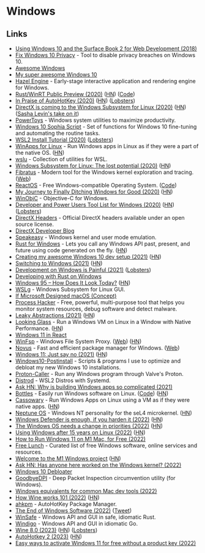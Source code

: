 # Windows

## Links

- [Using Windows 10 and the Surface Book 2 for Web Development (2018)](https://andrewbrookins.com/technology/using-windows-10-and-surface-book-2-for-web-development/)
- [Fix Windows 10 Privacy](https://github.com/modzero/fix-windows-privacy) - Tool to disable privacy breaches on Windows 10.
- [Awesome Windows](https://github.com/Awesome-Windows/Awesome)
- [My super awesome Windows 10](https://github.com/NickSeagull/my-windows)
- [Hazel Engine](https://github.com/TheCherno/Hazel) - Early-stage interactive application and rendering engine for Windows.
- [Rust/WinRT Public Preview (2020)](https://blogs.windows.com/windowsdeveloper/2020/04/30/rust-winrt-public-preview/) ([HN](https://news.ycombinator.com/item?id=23033451)) ([Code](https://github.com/microsoft/winrt-rs))
- [In Praise of AutoHotKey (2020)](https://www.hillelwayne.com/post/ahk/) ([HN](https://news.ycombinator.com/item?id=23156060)) ([Lobsters](https://lobste.rs/s/aqwsn5/praise_autohotkey))
- [DirectX is coming to the Windows Subsystem for Linux (2020)](https://devblogs.microsoft.com/directx/directx-heart-linux/) ([HN](https://news.ycombinator.com/item?id=23241040)) ([Sasha Levin's take on it](https://lkml.org/lkml/2020/5/19/742))
- [PowerToys](https://github.com/microsoft/PowerToys) - Windows system utilities to maximize productivity.
- [Windows 10 Sophia Script](https://github.com/farag2/Windows-10-Sophia-Script) - Set of functions for Windows 10 fine-tuning and automating the routine tasks.
- [WSL2 Install Tutorial (2020)](https://l-o-o-s-e-d.net/wsl2) ([Lobsters](https://lobste.rs/s/zatvvo/wsl2_installation_tutorial_for))
- [WinApps for Linux](https://github.com/Fmstrat/winapps) - Run Windows apps in Linux as if they were a part of the native OS. ([HN](https://news.ycombinator.com/item?id=25021261))
- [wslu](https://github.com/wslutilities/wslu) - Collection of utilities for WSL.
- [Windows Subsystem for Linux: The lost potential (2020)](https://jmmv.dev/2020/11/wsl-lost-potential.html) ([HN](https://news.ycombinator.com/item?id=25154300))
- [Fibratus](https://github.com/rabbitstack/fibratus) - Modern tool for the Windows kernel exploration and tracing. ([Web](https://www.fibratus.io/#/))
- [ReactOS](https://reactos.org/) - Free Windows-compatible Operating System. ([Code](https://github.com/reactos/reactos))
- [My Journey to Finally Ditching Windows for Good (2020)](https://news.ycombinator.com/item?id=25424225) ([HN](https://news.ycombinator.com/item?id=25424225))
- [WinObjC](https://github.com/microsoft/WinObjC) - Objective-C for Windows.
- [Developer and Power Users Tool List for Windows (2020)](https://www.hanselman.com/blog/scott-hanselmans-2021-ultimate-developer-and-power-users-tool-list-for-windows) ([HN](https://news.ycombinator.com/item?id=25534258)) ([Lobsters](https://lobste.rs/s/mv3s2z/scott_hanselman_s_2021_ultimate))
- [DirectX Headers](https://github.com/microsoft/DirectX-Headers) - Official DirectX headers available under an open source license.
- [DirectX Developer Blog](https://devblogs.microsoft.com/directx/)
- [Speakeasy](https://github.com/fireeye/speakeasy) - Windows kernel and user mode emulation.
- [Rust for Windows](https://github.com/microsoft/windows-rs) - Lets you call any Windows API past, present, and future using code generated on the fly. ([HN](https://news.ycombinator.com/item?id=25862291))
- [Creating my awesome Windows 10 dev setup (2021)](https://chimerical.ca/posts/creating-my-awesome-windows-10-dev-setup) ([HN](https://news.ycombinator.com/item?id=25965231))
- [Switching to Windows (2021)](http://ignorethecode.net/blog/2021/02/02/switching_to_windows/) ([HN](https://news.ycombinator.com/item?id=26101078))
- [Development on Windows is Painful (2021)](https://christine.website/blog/windows-pain-2021-03-03) ([Lobsters](https://lobste.rs/s/ibxmxb/development_on_windows_is_painful))
- [Developing with Rust on Windows](https://docs.microsoft.com/en-us/windows/dev-environment/rust/)
- [Windows 95 – How Does It Look Today?](https://dmitryelj.medium.com/windows-95-how-does-it-look-today-feda837922d9) ([HN](https://news.ycombinator.com/item?id=26676957))
- [WSLg](https://github.com/microsoft/wslg) - Windows Subsystem for Linux GUI.
- [If Microsoft Designed macOS (Concept)](https://www.youtube.com/watch?v=OtwHJwP-juo)
- [Process Hacker](https://github.com/processhacker/processhacker) - Free, powerful, multi-purpose tool that helps you monitor system resources, debug software and detect malware.
- [Leaky Abstractions (2021)](https://textslashplain.com/2021/06/02/leaky-abstractions/) ([HN](https://news.ycombinator.com/item?id=27372292))
- [Looking Glass](https://looking-glass.io/) - Run a Windows VM on Linux in a Window with Native Performance. ([HN](https://news.ycombinator.com/item?id=27870399))
- [Windows 11 in React](https://github.com/blueedgetechno/windows11)
- [WinFsp](https://github.com/billziss-gh/winfsp) - Windows File System Proxy. ([Web](http://www.secfs.net/winfsp/)) ([HN](https://news.ycombinator.com/item?id=28264408))
- [Novus](https://github.com/novus-package-manager/novus) - Fast and efficient package manager for Windows. ([Web](https://www.novuspkg.com/))
- [Windows 11: Just say no (2021)](https://www.computerworld.com/article/3633630/windows-11-just-say-no.html) ([HN](https://news.ycombinator.com/item?id=28554979))
- [Windows10-Postinstall](https://github.com/r33int/Windows10-Postinstall) - Scripts & programs I use to optimize and debloat my new Windows 10 installations.
- [Proton-Caller](https://github.com/caverym/proton-caller) - Run any Windows program through Valve's Proton.
- [Distrod](https://github.com/nullpo-head/wsl-distrod) - WSL2 Distros with Systemd.
- [Ask HN: Why is building Windows apps so complicated (2021)](https://news.ycombinator.com/item?id=29529267)
- [Bottles](https://usebottles.com/) - Easily run Windows software on Linux. ([Code](https://github.com/bottlesdevs/Bottles)) ([HN](https://news.ycombinator.com/item?id=29612976))
- [Cassowary](https://github.com/casualsnek/cassowary) - Run Windows Apps on Linux using a VM as if they were native apps. ([HN](https://news.ycombinator.com/item?id=30214762))
- [Neptune OS](https://github.com/cl91/NeptuneOS) - Windows NT personality for the seL4 microkernel. ([HN](https://news.ycombinator.com/item?id=30436993))
- [Windows Defender is enough, if you harden it (2022)](https://0ut3r.space/2022/03/06/windows-defender/) ([HN](https://news.ycombinator.com/item?id=30580444))
- [The Windows OS needs a change in priorities (2022)](https://den.dev/blog/windows-priority-shuffle/) ([HN](https://news.ycombinator.com/item?id=30747332))
- [Using Windows after 15 years on Linux (2022)](https://duncanlock.net/blog/2022/04/06/using-windows-after-15-years-on-linux/) ([HN](https://news.ycombinator.com/item?id=30944438))
- [How to Run Windows 11 on M1 Mac, for Free (2022)](https://osxdaily.com/2022/04/14/how-run-windows-11-m1-mac/)
- [Free Lunch](https://github.com/auctors/free-lunch) - Curated list of free Windows software, online services and resources.
- [Welcome to the M1 Windows project](https://amarioguy.github.io/m1windowsproject/) ([HN](https://news.ycombinator.com/item?id=31657591))
- [Ask HN: Has anyone here worked on the Windows kernel? (2022)](https://news.ycombinator.com/item?id=32076677)
- [Windows 10 Debloater](https://github.com/Sycnex/Windows10Debloater)
- [GoodbyeDPI](https://github.com/ValdikSS/GoodbyeDPI) - Deep Packet Inspection circumvention utility (for Windows).
- [Windows equivalents for common Mac dev tools (2022)](https://lobste.rs/s/39ecq9/windows_equivalents_for_common_mac_dev)
- [How Wine works 101 (2022)](https://werat.dev/blog/how-wine-works-101/) ([HN](https://news.ycombinator.com/item?id=33156727))
- [ahkpm](https://github.com/joshuacc/ahkpm) - AutoHotKey Package Manager.
- [The End of Windows Software (2022)](https://hardcoresoftware.learningbyshipping.com/p/103-end-of-windows-software) ([Tweet](https://twitter.com/stevesi/status/1584226645149638656))
- [WinSafe](https://github.com/rodrigocfd/winsafe) - Windows API and GUI in safe, idiomatic Rust.
- [Windigo](https://github.com/rodrigocfd/windigo) - Windows API and GUI in idiomatic Go.
- [Wine 8.0 (2023)](https://www.winehq.org/announce/8.0) ([HN](https://news.ycombinator.com/item?id=34505239)) ([Lobsters](https://lobste.rs/s/oybbrm/what_s_new_wine_8_0))
- [AutoHotkey 2 (2023)](https://www.autohotkey.com/boards/viewtopic.php?t=112989) ([HN](https://news.ycombinator.com/item?id=34562103))
- [Easy ways to activate Windows 11 for free without a product key (2022)](https://msguides.com/windows-11)

